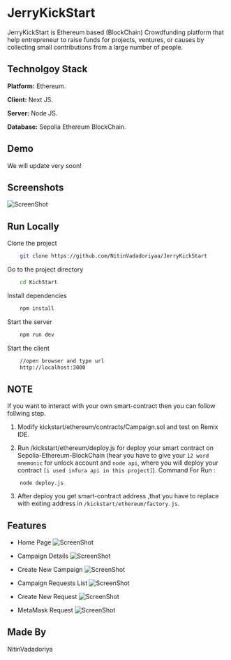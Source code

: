 
# JerryKickStart

JerryKickStart is Ethereum based (BlockChain) Crowdfunding platform that help entrepreneur to raise funds for projects, ventures, or causes by collecting small contributions from a large number of people.


## Technolgoy Stack
**Platform:** Ethereum.

**Client:** Next JS.

**Server:** Node JS.

**Database:** Sepolia Ethereum BlockChain.

## Demo

We will update very soon!




## Screenshots

![ScreenShot](https://raw.github.com/NitinVadadoriyaa/JerryKickStart/blob/master/screenshort/campaign-detail.png)





## Run Locally

Clone the project

```bash
    git clone https://github.com/NitinVadadoriyaa/JerryKickStart
```

Go to the project directory

```bash
    cd KichStart
```

Install dependencies

```bash
    npm install
```


Start the server

```bash
    npm run dev
```
Start the client

```bash
    //open browser and type url
    http://localhost:3000
```


## NOTE

If you want to interact with your own smart-contract then you can follow follwing step.

1. Modify kickstart/ethereum/contracts/Campaign.sol and test on Remix IDE.

2. Run /kickstart/ethereum/deploy.js for deploy your smart contract on Sepolia-Ethereum-BlockChain (hear you have to give your `12 word mnemonic` for unlock account and `node api`, where you will deploy your contract `[i used infura api in this project]`).
Command For Run :
```base
    node deploy.js
```

3. After deploy you get smart-contract address ,that you have to replace with exiting address in `/kickstart/ethereum/factory.js`.


## Features

- Home Page
![ScreenShot](https://github.com/NitinVadadoriyaa/JerryKickStart/blob/master/screenshort/home.png)

- Campaign Details
![ScreenShot](https://github.com/NitinVadadoriyaa/JerryKickStart/blob/master/screenshort/campaign-detail.png)

- Create New Campaign
![ScreenShot](https://github.com/NitinVadadoriyaa/JerryKickStart/blob/master/screenshort/create-new-campaign.png)

- Campaign Requests List
![ScreenShot](https://github.com/NitinVadadoriyaa/JerryKickStart/blob/master/screenshort/campagin-request-list.png)

- Create New Request
![ScreenShot](https://github.com/NitinVadadoriyaa/JerryKickStart/blob/master/screenshort/create-new-request.png)

- MetaMask Request
![ScreenShot](https://github.com/NitinVadadoriyaa/JerryKickStart/blob/master/screenshort/meta-mask-configuration.png)



## Made By
NitinVadadoriya
